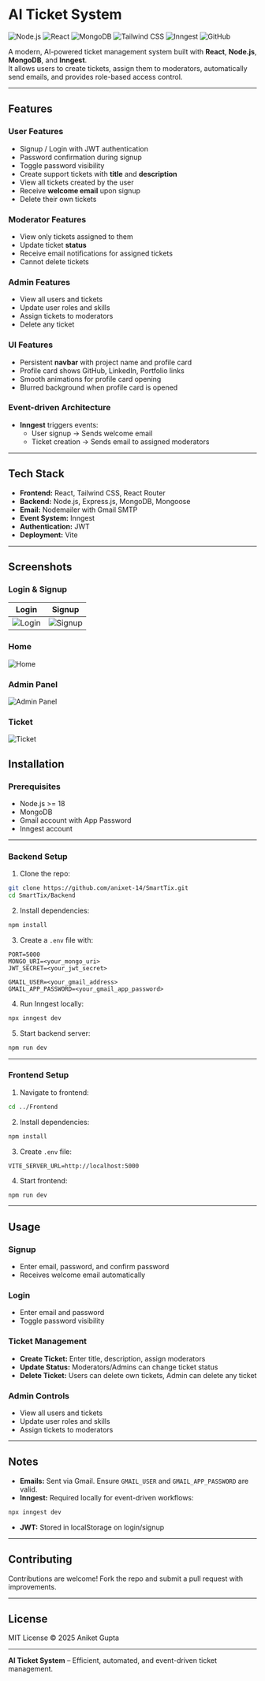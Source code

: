 # AI Ticket System

![Node.js](https://img.shields.io/badge/Node.js-339933?style=for-the-badge&logo=node.js&logoColor=white)
![React](https://img.shields.io/badge/React-61DAFB?style=for-the-badge&logo=react&logoColor=black)
![MongoDB](https://img.shields.io/badge/MongoDB-47A248?style=for-the-badge&logo=mongodb&logoColor=white)
![Tailwind CSS](https://img.shields.io/badge/Tailwind%20CSS-06B6D4?style=for-the-badge&logo=tailwind-css&logoColor=white)
![Inngest](https://img.shields.io/badge/Inngest-5E5DF0?style=for-the-badge&logo=inngest&logoColor=white)
![GitHub](https://img.shields.io/badge/GitHub-181717?style=for-the-badge&logo=github&logoColor=white)

A modern, AI-powered ticket management system built with **React**, **Node.js**, **MongoDB**, and **Inngest**.  
It allows users to create tickets, assign them to moderators, automatically send emails, and provides role-based access control.

---

## Features

### User Features
- Signup / Login with JWT authentication
- Password confirmation during signup
- Toggle password visibility
- Create support tickets with **title** and **description**
- View all tickets created by the user
- Receive **welcome email** upon signup
- Delete their own tickets

### Moderator Features
- View only tickets assigned to them
- Update ticket **status**
- Receive email notifications for assigned tickets
- Cannot delete tickets

### Admin Features
- View all users and tickets
- Update user roles and skills
- Assign tickets to moderators
- Delete any ticket

### UI Features
- Persistent **navbar** with project name and profile card
- Profile card shows GitHub, LinkedIn, Portfolio links
- Smooth animations for profile card opening
- Blurred background when profile card is opened

### Event-driven Architecture
- **Inngest** triggers events:
  - User signup → Sends welcome email
  - Ticket creation → Sends email to assigned moderators

---

## Tech Stack

- **Frontend:** React, Tailwind CSS, React Router
- **Backend:** Node.js, Express.js, MongoDB, Mongoose
- **Email:** Nodemailer with Gmail SMTP
- **Event System:** Inngest
- **Authentication:** JWT
- **Deployment:** Vite

---
## Screenshots

### Login & Signup
| Login | Signup |
|-------|--------|
| ![Login](Screenshots/Login.png) | ![Signup](Screenshots/Signup.png) |

### Home
![Home](Screenshots/Home.png)

### Admin Panel
![Admin Panel](Screenshots/AdminPanel.png)

### Ticket
![Ticket](Screenshots/Ticket.png)




## Installation

### Prerequisites
- Node.js >= 18
- MongoDB
- Gmail account with App Password
- Inngest account

---

### Backend Setup

1. Clone the repo:

```bash
git clone https://github.com/anixet-14/SmartTix.git
cd SmartTix/Backend
```

2. Install dependencies:

```bash
npm install
```

3. Create a `.env` file with:

```env
PORT=5000
MONGO_URI=<your_mongo_uri>
JWT_SECRET=<your_jwt_secret>

GMAIL_USER=<your_gmail_address>
GMAIL_APP_PASSWORD=<your_gmail_app_password>
```

4. Run Inngest locally:

```bash
npx inngest dev
```

5. Start backend server:

```bash
npm run dev
```

---

### Frontend Setup

1. Navigate to frontend:

```bash
cd ../Frontend
```

2. Install dependencies:

```bash
npm install
```

3. Create `.env` file:

```env
VITE_SERVER_URL=http://localhost:5000
```

4. Start frontend:

```bash
npm run dev
```

---

## Usage

### Signup
- Enter email, password, and confirm password
- Receives welcome email automatically

### Login
- Enter email and password
- Toggle password visibility

### Ticket Management
- **Create Ticket:** Enter title, description, assign moderators
- **Update Status:** Moderators/Admins can change ticket status
- **Delete Ticket:** Users can delete own tickets, Admin can delete any ticket

### Admin Controls
- View all users and tickets
- Update user roles and skills
- Assign tickets to moderators

---

## Notes

- **Emails:** Sent via Gmail. Ensure `GMAIL_USER` and `GMAIL_APP_PASSWORD` are valid.
- **Inngest:** Required locally for event-driven workflows:

```bash
npx inngest dev
```

- **JWT:** Stored in localStorage on login/signup

---

## Contributing

Contributions are welcome! Fork the repo and submit a pull request with improvements.

---

## License

MIT License © 2025 Aniket Gupta

---

**AI Ticket System** – Efficient, automated, and event-driven ticket management.

